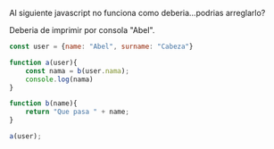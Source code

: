 Al siguiente javascript no funciona como deberia...podrias arreglarlo?

Deberia de imprimir por consola "Abel".

```js
const user = {name: "Abel", surname: "Cabeza"}

function a(user){
    const nama = b(user.nama);
    console.log(nama)
}

function b(name){
    return "Que pasa " + name;
}

a(user);
```